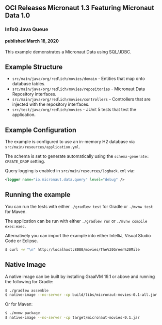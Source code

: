 ## OCI Releases Micronaut 1.3 Featuring Micronaut Data 1.0

### InfoQ Java Queue

#### published March 18, 2020

This example demonstrates a Micronaut Data using SQL/JDBC.

## Example Structure

* `src/main/java/org/redlich/movies/domain` - Entities that map onto database tables.
* `src/main/java/org/redlich/movies/repositories` - Micronaut Data Repository interfaces.
* `src/main/java/org/redlich/movies/controllers` - Controllers that are injected with the repository interfaces.
* `src/test/java/org/redlich/movies` - JUnit 5 tests that test the application.

## Example Configuration

The example is configured to use an in-memory H2 database via `src/main/resources/application.yml`.

The schema is set to generate automatically using the `schema-generate: CREATE_DROP` setting.

Query logging is enabled in `src/main/resources/logback.xml` via:

```xml
<logger name="io.micronaut.data.query" level="debug" />
```

## Running the example

You can run the tests with either `./gradlew test` for Gradle or `./mvnw test` for Maven.

The application can be run with either `./gradlew run` or `./mvnw compile exec:exec`. 

Alternatively you can import the example into either IntelliJ, Visual Studio Code or Eclipse.

```bash
$ curl -w "\n" http://localhost:8080/movies/The%20Green%20Mile
```

## Native Image

A native image can be built by installing GraalVM 19.1 or above and running the following for Gradle:

```bash
$ ./gradlew assemble 
$ native-image --no-server -cp build/libs/micronaut-movies-0.1-all.jar
```

Or for Maven:

```bash
$ ./mvnw package 
$ native-image --no-server -cp target/micronaut-movies-0.1.jar
```

 